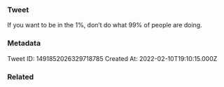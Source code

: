 ### Tweet
If you want to be in the 1%, don’t do what 99% of people are doing.

### Metadata
Tweet ID: 1491852026329718785
Created At: 2022-02-10T19:10:15.000Z

### Related

